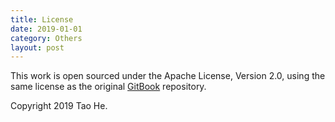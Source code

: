 ```yaml
---
title: License
date: 2019-01-01
category: Others
layout: post
---
```


This work is open sourced under the Apache License, Version 2.0, using the
same license as the original [GitBook](https://github.com/GitbookIO/gitbook) repository.

Copyright 2019 Tao He.
